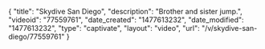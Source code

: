 {
    "title": "Skydive San Diego",
    "description": "Brother and sister jump.",
    "videoid": "77559761",
    "date_created": "1477613232",
    "date_modified": "1477613232",
    "type": "captivate",
    "layout": "video",
    "url": "\/v\/skydive-san-diego\/77559761"
}